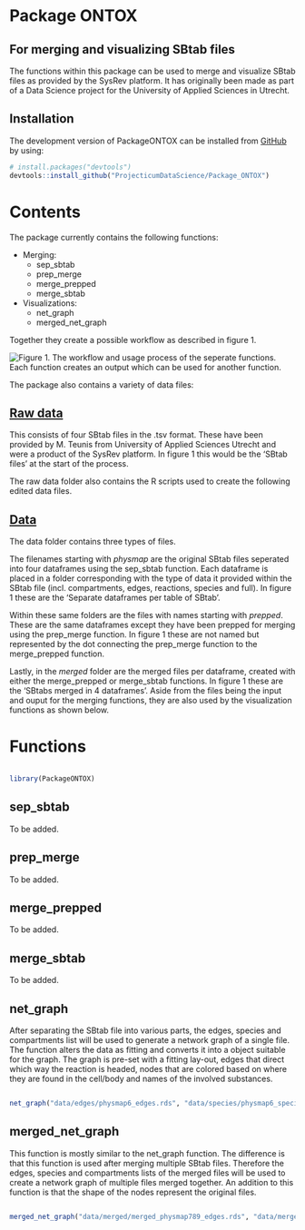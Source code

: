 
<!-- README.md is generated from README.Rmd. Please edit that file -->

# Package ONTOX

## For merging and visualizing SBtab files

The functions within this package can be used to merge and visualize
SBtab files as provided by the SysRev platform. It has originally been
made as part of a Data Science project for the University of Applied
Sciences in Utrecht.

## Installation

The development version of PackageONTOX can be installed from
[GitHub](https://github.com/) by using:

``` r
# install.packages("devtools")
devtools::install_github("ProjecticumDataScience/Package_ONTOX")
```

# Contents

The package currently contains the following functions:
<ul>
<li>
Merging:
<ul>
<li>
sep_sbtab
</li>
<li>
prep_merge
</li>
<li>
merge_prepped
</li>
<li>
merge_sbtab
</li>
</ul>
<li>
Visualizations:
<ul>
<li>
net_graph
</li>
<li>
merged_net_graph
</li>
</ul>
</ul>

Together they create a possible workflow as described in figure 1.

![Figure 1. The workflow and usage process of the seperate functions.
Each function creates an output which can be used for another
function.](images/workflow_visual.jpg)

The package also contains a variety of data files:

## [Raw data](https://github.com/ProjecticumDataScience/Package-ONTOX/data-raw)

This consists of four SBtab files in the .tsv format. These have been
provided by M. Teunis from University of Applied Sciences Utrecht and
were a product of the SysRev platform. In figure 1 this would be the
‘SBtab files’ at the start of the process.

The raw data folder also contains the R scripts used to create the
following edited data files.

## [Data](https://github.com/ProjecticumDataScience/Package-ONTOX/data)

The data folder contains three types of files.

The filenames starting with *physmap* are the original SBtab files
seperated into four dataframes using the sep_sbtab function. Each
dataframe is placed in a folder corresponding with the type of data it
provided within the SBtab file (incl. compartments, edges, reactions,
species and full). In figure 1 these are the ‘Separate dataframes per
table of SBtab’.

Within these same folders are the files with names starting with
*prepped*. These are the same dataframes except they have been prepped
for merging using the prep_merge function. In figure 1 these are not
named but represented by the dot connecting the prep_merge function to
the merge_prepped function.

Lastly, in the *merged* folder are the merged files per dataframe,
created with either the merge_prepped or merge_sbtab functions. In
figure 1 these are the ‘SBtabs merged in 4 dataframes’. Aside from the
files being the input and ouput for the merging functions, they are also
used by the visualization functions as shown below.

# Functions

``` r

library(PackageONTOX)
```

## sep_sbtab

To be added.

## prep_merge

To be added.

## merge_prepped

To be added.

## merge_sbtab

To be added.

## net_graph

After separating the SBtab file into various parts, the edges, species
and compartments list will be used to generate a network graph of a
single file. The function alters the data as fitting and converts it
into a object suitable for the graph. The graph is pre-set with a
fitting lay-out, edges that direct which way the reaction is headed,
nodes that are colored based on where they are found in the cell/body
and names of the involved substances.

``` r

net_graph("data/edges/physmap6_edges.rds", "data/species/physmap6_species.rds", "data/compartments/physmap6_compartments.rds")
```

## merged_net_graph

This function is mostly similar to the net_graph function. The
difference is that this function is used after merging multiple SBtab
files. Therefore the edges, species and compartments lists of the merged
files will be used to create a network graph of multiple files merged
together. An addition to this function is that the shape of the nodes
represent the original files.

``` r

merged_net_graph("data/merged/merged_physmap789_edges.rds", "data/merged/merged_physmap789_species.rds", "data/merged/merged_physmap789_compartments.rds")
```
